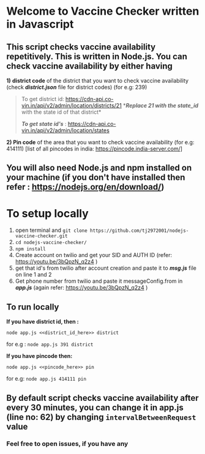 # Welcome to Vaccine Checker written in Javascript

## This script checks vaccine availability repetitively. This is written in Node.js. You can check vaccine availability by either having

**1)** **district code** of the district that you want to check vaccine availability (check **_district.json_** file for district codes) (for e.g: 239)

> To get district id:
> https://cdn-api.co-vin.in/api/v2/admin/location/districts/21 \***_Replace 21 with the state_id_** with the state id of that district\*
>
> **_To get state id's_** : https://cdn-api.co-vin.in/api/v2/admin/location/states

**2) Pin code** of the area that you want to check vaccine availability (for e.g: 414111) [list of all pincodes in india: https://pincode.india-server.com/]

## You will also need Node.js and npm installed on your machine (if you don't have installed then refer : https://nodejs.org/en/download/)

# To setup locally

1.  open terminal and `git clone https://github.com/tj2972001/nodejs-vaccine-checker.git`
2.  `cd nodejs-vaccine-checker/`
3.  `npm install`
4.  Create account on twilio and get your SID and AUTH ID (refer: https://youtu.be/3bQpzN_q2z4 )
5.  get that id's from twilio after account creation and paste it to **_msg.js_** file on line 1 and 2
6.  Get phone number from twilio and paste it messageConfig.from in **_app.js_** (again refer: https://youtu.be/3bQpzN_q2z4 )

## To run locally

**If you have district id, then :**

    node app.js <<district_id_here>> district

for e.g : `node app.js 391 district`

**If you have pincode then:**

    node app.js <<pincode_here>> pin

for e.g: `node app.js 414111 pin`

## By default script checks vaccine availability after every 30 minutes, you can change it in app.js (line no: 62) by changing `intervalBetweenRequest` value

### Feel free to open issues, if you have any
